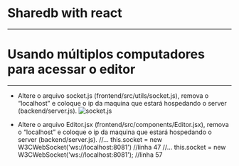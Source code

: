 # Sharedb with react

----------
# Usando múltiplos computadores para acessar o editor
----------
* Altere o arquivo socket.js (frontend/src/utils/socket.js), remova o “localhost” e coloque o ip da maquina que estará hospedando o server (backend/server.js). 
![socket.js](https://paper-attachments.dropbox.com/s_8EEACA02764B226EC71E0B18F79A3B1B8CB9CF079A23249F8AB61A2E8EE8F074_1557171248216_socket.js.png)

* Altere o arquivo Editor.jsx (frontend/src/components/Editor.jsx), remova o “localhost” e coloque o ip da maquina que estará hospedando o server (backend/server.js).
    //...
    this.socket  = new W3CWebSocket('ws://localhost:8081') //linha 47
    //...
    this.socket = new W3CWebSocket('ws://localhost:8081'); //linha 57
